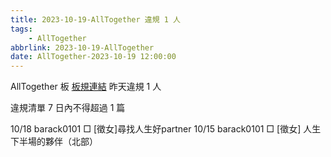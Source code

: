 ```yaml
---
title: 2023-10-19-AllTogether 違規 1 人
tags:
    - AllTogether
abbrlink: 2023-10-19-AllTogether
date: AllTogether-2023-10-19 12:00:00
---
```

AllTogether 板 [板規連結](https://www.ptt.cc/bbs/AllTogether/M.1643211430.A.5FB.html)
昨天違規 1 人
<!-- more -->

違規清單
7 日內不得超過 1 篇

10/18 barack0101 □ [徵女]尋找人生好partner
10/15 barack0101 □ [徵女] 人生下半場的夥伴（北部）